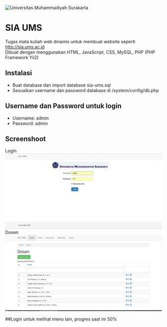 ![Universitas Muhammadiyah Surakarta](http://www.ums.ac.id/images/ums_header.jpg)

# SIA UMS
Tugas mata kuliah web dinamis untuk membuat website seperti http://sia.ums.ac.id  
Dibuat dengan menggunakan HTML, JavaScript, CSS, MySQL, PHP (PHP Framework Yii2)

## Instalasi
* Buat database dan import database sia-ums.sql
* Sesuaikan username dan password database di /system/config/db.php

## Username dan Password untuk login
* Username: admin
* Password: admin

## Screenshoot
Login
![Universitas Muhammadiyah Surakarta](/screenshoots/login.png)
Dosen
![Universitas Muhammadiyah Surakarta](/screenshoots/dosen.png)

##Login untuk melihat menu lain, progres saat ini 50%
